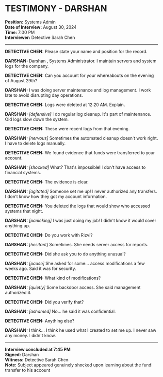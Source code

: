 # TESTIMONY - DARSHAN 
**Position:** Systems Admin  
**Date of Interview:** August 30, 2024  
**Time:** 7:00 PM  
**Interviewer:** Detective Sarah Chen  

---

**DETECTIVE CHEN:** Please state your name and position for the record.

**DARSHAN:** Darshan , Systems Administrator. I maintain servers and system logs for the company.

**DETECTIVE CHEN:** Can you account for your whereabouts on the evening of August 29th?

**DARSHAN:** I was doing server maintenance and log management. I work late to avoid disrupting day operations.

**DETECTIVE CHEN:** Logs were deleted at 12:20 AM. Explain.

**DARSHAN:** *[defensive]* I do regular log cleanup. It's part of maintenance. Old logs slow down the system.

**DETECTIVE CHEN:** These were recent logs from that evening.

**DARSHAN:** *[nervous]* Sometimes the automated cleanup doesn't work right. I have to delete logs manually.

**DETECTIVE CHEN:** We found evidence that funds were transferred to your account.

**DARSHAN:** *[shocked]* What? That's impossible! I don't have access to financial systems.

**DETECTIVE CHEN:** The evidence is clear.

**DARSHAN:** *[agitated]* Someone set me up! I never authorized any transfers. I don't know how they got my account information.

**DETECTIVE CHEN:** You deleted the logs that would show who accessed systems that night.

**DARSHAN:** *[panicking]* I was just doing my job! I didn't know it would cover anything up.

**DETECTIVE CHEN:** Do you work with Rizvi?

**DARSHAN:** *[hesitant]* Sometimes. She needs server access for reports.

**DETECTIVE CHEN:** Did she ask you to do anything unusual?

**DARSHAN:** *[pause]* She asked for some... access modifications a few weeks ago. Said it was for security.

**DETECTIVE CHEN:** What kind of modifications?

**DARSHAN:** *[quietly]* Some backdoor access. She said management authorized it.

**DETECTIVE CHEN:** Did you verify that?

**DARSHAN:** *[ashamed]* No... he said it was confidential.

**DETECTIVE CHEN:** Anything else?

**DARSHAN:** I think... I think he used what I created to set me up. I never saw any money. I didn't know.

---

**Interview concluded at 7:45 PM**  
**Signed:** Darshan  
**Witness:** Detective Sarah Chen  
**Note:** Subject appeared genuinely shocked upon learning about the fund transfer to his account

